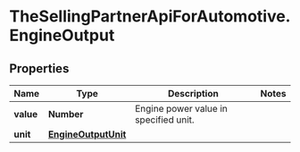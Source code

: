 # TheSellingPartnerApiForAutomotive.EngineOutput

## Properties

Name | Type | Description | Notes
------------ | ------------- | ------------- | -------------
**value** | **Number** | Engine power value in specified unit. | 
**unit** | [**EngineOutputUnit**](EngineOutputUnit.md) |  | 



